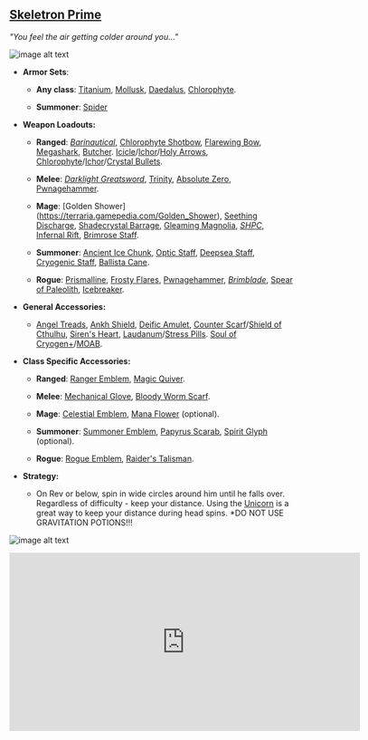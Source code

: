 ## [Skeletron Prime](https://terraria.gamepedia.com/Skeletron_Prime)

*"You feel the air getting colder around you…"*

![image alt text](../public/BMbpD6rCZ1qoniF20u7H2A_img_37.png)

* **Armor Sets**:

    * **Any class**: [Titanium](https://terraria.gamepedia.com/Titanium_armor), [Mollusk](https://calamitymod.gamepedia.com/Mollusk_armor), [Daedalus](https://calamitymod.gamepedia.com/Daedalus_armor), [Chlorophyte](https://terraria.gamepedia.com/Chlorophyte_armor).

    * **Summoner**: [Spider](https://terraria.gamepedia.com/Spider_armor)

* **Weapon Loadouts:**
    
    * **Ranged**: [*Barinautical*](https://calamitymod.gamepedia.com/Barinautical), [Chlorophyte Shotbow](https://terraria.gamepedia.com/Chlorophyte_Shotbow), [Flarewing Bow](https://calamitymod.gamepedia.com/Flarewing_Bow), [Megashark](https://terraria.gamepedia.com/Megashark), [Butcher](https://calamitymod.gamepedia.com/Butcher_(Weapon)). [Icicle](https://calamitymod.gamepedia.com/Icicle_Arrow)/[Ichor](https://terraria.gamepedia.com/Ichor_Arrow)/[Holy Arrows](https://terraria.gamepedia.com/Holy_Arrow), [Chlorophyte](https://terraria.gamepedia.com/Chlorophyte_Bullet)/[Ichor](https://terraria.gamepedia.com/Ichor_Bullet)/[Crystal Bullets](https://terraria.gamepedia.com/Crystal_Bullet).

    * **Melee**: [*Darklight Greatsword*](https://calamitymod.gamepedia.com/Darklight_Greatsword), [Trinity](https://calamitymod.gamepedia.com/Trinity), [Absolute Zero](https://calamitymod.gamepedia.com/Absolute_Zero), [Pwnagehammer](https://calamitymod.gamepedia.com/Pwnagehammer).

    * **Mage**: [Golden Shower] (https://terraria.gamepedia.com/Golden_Shower), [Seething Discharge](https://calamitymod.gamepedia.com/Seething_Discharge), [Shadecrystal Barrage](https://calamitymod.gamepedia.com/Shadecrystal_Barrage), [Gleaming Magnolia](https://calamitymod.gamepedia.com/Gleaming_Magnolia), [*SHPC*](https://calamitymod.gamepedia.com/SHPC), [Infernal Rift](https://calamitymod.gamepedia.com/Infernal_Rift), [Brimrose Staff](https://calamitymod.gamepedia.com/Brimrose_Staff).

    * **Summoner**: [Ancient Ice Chunk](https://calamitymod.gamepedia.com/Ancient_Ice_Chunk), [Optic Staff](https://terraria.gamepedia.com/Optic_Staff), [Deepsea Staff](https://calamitymod.gamepedia.com/Deepsea_Staff), [Cryogenic Staff](https://calamitymod.gamepedia.com/Cryogenic_Staff), [Ballista Cane](https://terraria.gamepedia.com/Ballista_sentry_summons).

    * **Rogue**: [Prismalline](https://calamitymod.gamepedia.com/Prismalline), [Frosty Flares](https://calamitymod.gamepedia.com/Frosty_Flare), [Pwnagehammer](https://calamitymod.gamepedia.com/Pwnagehammer), [*Brimblade*](https://calamitymod.gamepedia.com/Brimblade), [Spear of Paleolith](https://calamitymod.gamepedia.com/Spear_of_Paleolith), [Icebreaker](https://calamitymod.gamepedia.com/Icebreaker).

* **General Accessories:**

    * [Angel Treads](https://calamitymod.gamepedia.com/Angel_Treads), [Ankh Shield](https://terraria.gamepedia.com/Ankh_Shield), [Deific Amulet](https://calamitymod.gamepedia.com/Deific_Amulet), [Counter Scarf](https://calamitymod.gamepedia.com/Counter_Scarf)/[Shield of Cthulhu](https://terraria.gamepedia.com/Shield_of_Cthulhu), [Siren's Heart](https://calamitymod.gamepedia.com/Siren's_Heart), [Laudanum](https://calamitymod.gamepedia.com/Laudanum)/[Stress Pills](https://calamitymod.gamepedia.com/Stress_Pills). [Soul of Cryogen+](https://calamitymod.gamepedia.com/Wings)/[MOAB](https://calamitymod.gamepedia.com/MOAB).

* **Class Specific Accessories:**

    * **Ranged**: [Ranger Emblem](https://terraria.gamepedia.com/Ranger_Emblem), [Magic Quiver](https://terraria.gamepedia.com/Magic_Quiver).

    * **Melee**: [Mechanical Glove](https://terraria.gamepedia.com/Mechanical_Glove), [Bloody Worm Scarf](https://calamitymod.gamepedia.com/Bloody_Worm_Scarf).

    * **Mage**: [Celestial Emblem](https://terraria.gamepedia.com/Celestial_Emblem), [Mana Flower](https://terraria.gamepedia.com/Mana_Flower) (optional).

    * **Summoner**: [Summoner Emblem](https://terraria.gamepedia.com/Summoner_Emblem), [Papyrus Scarab](https://terraria.gamepedia.com/Papyrus_Scarab), [Spirit Glyph](https://calamitymod.gamepedia.com/Spirit_Glyph) (optional).

    * **Rogue**: [Rogue Emblem](https://calamitymod.gamepedia.com/Rogue_Emblem), [Raider's Talisman](https://calamitymod.gamepedia.com/Raider%27s_Talisman).

* **Strategy:**

    * On Rev or below, spin in wide circles around him until he falls over. Regardless of difficulty - keep your distance. Using the [Unicorn](https://terraria.gamepedia.com/Blessed_Apple) is a great way to keep your distance during head spins.
    *DO NOT USE GRAVITATION POTIONS!!!

![image alt text](../public/BMbpD6rCZ1qoniF20u7H2A_img_38.png)

<div align="center"><iframe width="620" height="315" src="https://www.youtube.com/embed/w4g6MCvKVZU" frameborder="0" allowfullscreen></iframe></div>
